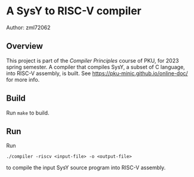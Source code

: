 # A SysY to RISC-V compiler

Author: zml72062

## Overview

This project is part of the *Compiler Principles* course of PKU, for 2023 spring semester. A compiler that compiles SysY, a subset of C language, into RISC-V assembly, is built. See https://pku-minic.github.io/online-doc/ for more info.

## Build

Run `make` to build.

## Run

Run

```
./compiler -riscv <input-file> -o <output-file>
```

to compile the input SysY source program into RISC-V assembly.